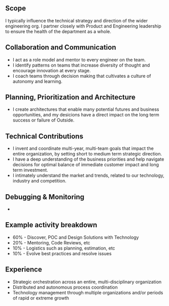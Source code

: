 ## Scope

I typically influence the technical strategy and direction of the wider engineering org. I partner closely with Product and Engineering leadership to ensure the health of the department as a whole.

## Collaboration and Communication

- I act as a role model and mentor to every engineer on the team. 
- I identify patterns on teams that increase diversity of thought and encourage innovation at every stage.
- I coach teams through decision making that cultivates a culture of autonomy and learning.

## Planning, Prioritization and Architecture

- I create architectures that enable many potential futures and business opportunities, and my desicions have a direct impact on the long term success or failure of Outside. 

## Technical Contributions

- I invent and coordinate multi-year, multi-team goals that impact the entire organization, by setting short to medium term strategic direction.
- I have a deep understanding of the business priorities and help navigate decisions for optimal balance of immediate customer impact and long term investment.
- I intimately understand the market and trends, related to our technology, industry and competition.

## Debugging & Monitoring

-

## Example activity breakdown

- 60% - Discover, POC and Design Solutions with Technology
- 20% - Mentoring, Code Reviews, etc
- 10% - Logistics such as planning, estimation, etc
- 10% - Evolve best practices and resolve issues

## Experience

- Strategic orchestration across an entire, multi-disciplinary organization
- Distributed and autonomous process coordination
- Technology management through multiple organizations and/or periods of rapid or extreme growth
